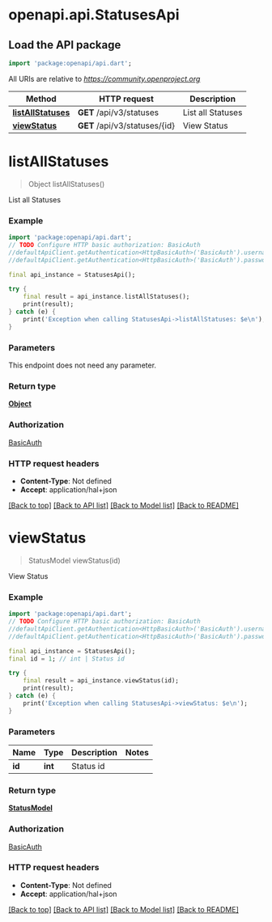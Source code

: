 # openapi.api.StatusesApi

## Load the API package
```dart
import 'package:openapi/api.dart';
```

All URIs are relative to *https://community.openproject.org*

Method | HTTP request | Description
------------- | ------------- | -------------
[**listAllStatuses**](StatusesApi.md#listallstatuses) | **GET** /api/v3/statuses | List all Statuses
[**viewStatus**](StatusesApi.md#viewstatus) | **GET** /api/v3/statuses/{id} | View Status


# **listAllStatuses**
> Object listAllStatuses()

List all Statuses



### Example
```dart
import 'package:openapi/api.dart';
// TODO Configure HTTP basic authorization: BasicAuth
//defaultApiClient.getAuthentication<HttpBasicAuth>('BasicAuth').username = 'YOUR_USERNAME'
//defaultApiClient.getAuthentication<HttpBasicAuth>('BasicAuth').password = 'YOUR_PASSWORD';

final api_instance = StatusesApi();

try {
    final result = api_instance.listAllStatuses();
    print(result);
} catch (e) {
    print('Exception when calling StatusesApi->listAllStatuses: $e\n');
}
```

### Parameters
This endpoint does not need any parameter.

### Return type

[**Object**](Object.md)

### Authorization

[BasicAuth](../README.md#BasicAuth)

### HTTP request headers

 - **Content-Type**: Not defined
 - **Accept**: application/hal+json

[[Back to top]](#) [[Back to API list]](../README.md#documentation-for-api-endpoints) [[Back to Model list]](../README.md#documentation-for-models) [[Back to README]](../README.md)

# **viewStatus**
> StatusModel viewStatus(id)

View Status



### Example
```dart
import 'package:openapi/api.dart';
// TODO Configure HTTP basic authorization: BasicAuth
//defaultApiClient.getAuthentication<HttpBasicAuth>('BasicAuth').username = 'YOUR_USERNAME'
//defaultApiClient.getAuthentication<HttpBasicAuth>('BasicAuth').password = 'YOUR_PASSWORD';

final api_instance = StatusesApi();
final id = 1; // int | Status id

try {
    final result = api_instance.viewStatus(id);
    print(result);
} catch (e) {
    print('Exception when calling StatusesApi->viewStatus: $e\n');
}
```

### Parameters

Name | Type | Description  | Notes
------------- | ------------- | ------------- | -------------
 **id** | **int**| Status id | 

### Return type

[**StatusModel**](StatusModel.md)

### Authorization

[BasicAuth](../README.md#BasicAuth)

### HTTP request headers

 - **Content-Type**: Not defined
 - **Accept**: application/hal+json

[[Back to top]](#) [[Back to API list]](../README.md#documentation-for-api-endpoints) [[Back to Model list]](../README.md#documentation-for-models) [[Back to README]](../README.md)

